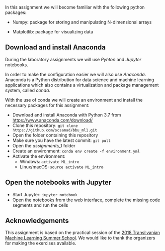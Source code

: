 
In this assignment we will become familiar with the following python packages:

* Numpy: package for storing and manipulating N-dimensional arrays

* Matplotlib: package for visualizing data

## Download and install Anaconda
During the laboratory assignments we will use *Pyhton* and *Jupyter* notebooks. 

In order to make the configuration easier we will also use *Anaconda*. Anaconda is a Python distribution for data science and machine learning applications which also contains a virtualization and package management system, called *conda*. 

With the use of conda we will create an environment and install the necessary packages for this assignment: 
- Download and install Anaconda with Python 3.7 from https://www.anaconda.com/download/
- Clone this repository: `git clone https://github.com/scsanad/bbu_ml1.git`
- Open the folder containing this repository
- Make sure you have the latest commit: `git pull`
- Open the *assignments_1* folder
- Create an environment: `conda env create -f environment.yml` 
- Activate the environment: 
    - Windows: `activate ML_intro`
    - Linux/macOS: `source activate ML_intro`


## Open the notebooks with Jupyter
- Start Jupyter: `jupyter notebook`
- Open the notebooks from the web interface, complete the missing code segments and run the cells

## Acknowledgements
This assignment is based on the practical session of the [2018 Transilvanian Machine Learning Summer School](https://tmlss.ro/). We would like to thank the organizers for making the exercises available. 
